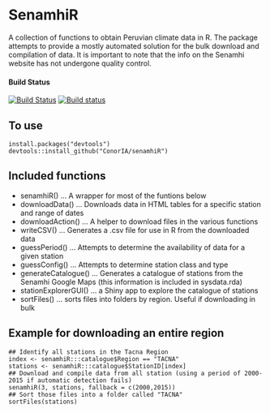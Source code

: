 SenamhiR
========
A collection of functions to obtain Peruvian climate data in R.
The package attempts to provide a mostly automated solution for the bulk download and compilation of data.
It is important to note that the info on the Senamhi website has not undergone quality control.

#### Build Status
[![Build Status](https://travis-ci.org/ConorIA/senamhiR.svg?branch=master)](https://travis-ci.org/ConorIA/senamhiR) [![Build status](https://ci.appveyor.com/api/projects/status/8731y41f53b8me78?svg=true)](https://ci.appveyor.com/project/ConorIA/senamhir)

To use
------
``` {r, eval = FALSE}
install.packages("devtools")
devtools::install_github("ConorIA/senamhiR")
```

Included functions
------------------
* senamhiR() ... A wrapper for most of the funtions below
* downloadData() ... Downloads data in HTML tables for a specific station and range of dates
* downloadAction() ... A helper to download files in the various functions
* writeCSV() ... Generates a .csv file for use in R from the downloaded data
* guessPeriod() ... Attempts to determine the availability of data for a given station
* guessConfig() ... Attempts to determine station class and type
* generateCatalogue() ... Generates a catalogue of stations from the Senamhi Google Maps (this information is included in sysdata.rda)
* stationExplorerGUI() ... a Shiny app to explore the catalogue of stations
* sortFiles() ... sorts files into folders by region. Useful if downloading in bulk

Example for downloading an entire region
------
``` {r, eval = FALSE}
## Identify all stations in the Tacna Region
index <- senamhiR:::catalogue$Region == "TACNA"
stations <- senamhiR:::catalogue$StationID[index]
## Download and compile data from all station (using a period of 2000-2015 if automatic detection fails)
senamhiR(3, stations, fallback = c(2000,2015))
## Sort those files into a folder called "TACNA"
sortFiles(stations)
```
